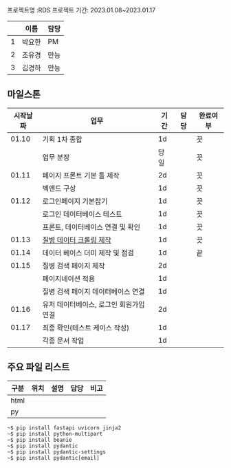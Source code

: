 프로젝트명 :RDS
프로젝트 기간: 2023.01.08~2023.01.17

||이름|담당|
|--|--|--|
|1|박요한|PM|
|2|조유경|만능|
|3|김경하|만능|


## 마일스톤
|시작날짜|업무|기간|담당|완료여부|
|--|--|--|--|--|
|01.10|기획 1차 종합|1d||끗|
||업무 분장|당일||끗|
|01.11|페이지 프론트 기본 틀 제작|2d||끗|
||벡엔드 구상|1d||끗|
|01.12|로그인페이지 기본잡기|1d||끗|
||로그인 데이터베이스 테스트|1d||끗|
||프론트, 데이터베이스 연결 및 확인|1d||끗|
|01.13|[질병 데이터 크롤링 제작](https://github.com/entangelk/study_gatheringdatas/blob/main/docs/selenium/disease_save.py)|1d||끗|
|01.14|데이터 베이스 더미 제작 및 점검|1d||끝|
|01.15|질병 검색 페이지 제작|2d|||
||페이지네이션 적용|1d|||
||질병 검색 페이지 데이터베이스 연결|1d|||
|01.16|유저 데이터베이스, 로그인 회원가입 연결|2d|||
|01.17|최종 확인(테스트 케이스 작성)|1d|||
||각종 문서 작업|1d|||








## 주요 파일 리스트

|구분|위치|설명|담당|비고|
|--|--|--|--|--|
|html|||||
|py|||||

```
~$ pip install fastapi uvicorn jinja2
~$ pip install python-multipart
~$ pip install beanie
~$ pip install pydantic
~$ pip install pydantic-settings
~$ pip install pydantic[email]
```

